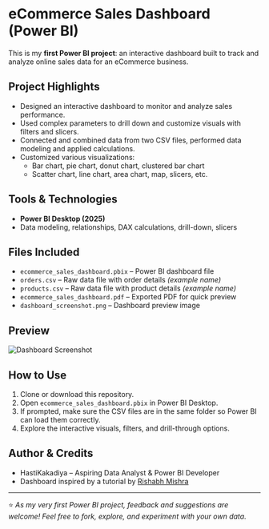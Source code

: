 # eCommerce Sales Dashboard (Power BI)

This is my **first Power BI project**: an interactive dashboard built to track and analyze online sales data for an eCommerce business.

## Project Highlights
- Designed an interactive dashboard to monitor and analyze sales performance.
- Used complex parameters to drill down and customize visuals with filters and slicers.
- Connected and combined data from two CSV files, performed data modeling and applied calculations.
- Customized various visualizations:
  - Bar chart, pie chart, donut chart, clustered bar chart
  - Scatter chart, line chart, area chart, map, slicers, etc.

## Tools & Technologies
- **Power BI Desktop (2025)**
- Data modeling, relationships, DAX calculations, drill-down, slicers

## Files Included
- `ecommerce_sales_dashboard.pbix` – Power BI dashboard file
- `orders.csv` – Raw data file with order details *(example name)*
- `products.csv` – Raw data file with product details *(example name)*
- `ecommerce_sales_dashboard.pdf` – Exported PDF for quick preview
- `dashboard_screenshot.png` – Dashboard preview image

## Preview
![Dashboard Screenshot](./dashboard_screenshot.png)

## How to Use
1. Clone or download this repository.
2. Open `ecommerce_sales_dashboard.pbix` in Power BI Desktop.
3. If prompted, make sure the CSV files are in the same folder so Power BI can load them correctly.
4. Explore the interactive visuals, filters, and drill-through options.
   
## Author & Credits
- HastiKakadiya – Aspiring Data Analyst & Power BI Developer
- Dashboard inspired by a tutorial by [Rishabh Mishra](http://www.youtube.com/@RishabhMishraOfficial)


---

⭐ *As my very first Power BI project, feedback and suggestions are welcome! Feel free to fork, explore, and experiment with your own data.*
